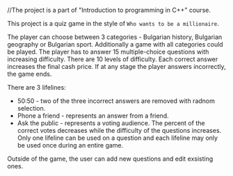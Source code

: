 //The project is a part of "Introduction to programming in C++" course. 

This project is a quiz game in the style of `Who wants to be a millionaire`.

The player can choose between 3 categories - Bulgarian history, Bulgarian geography or Bulgarian sport. Additionally a game with all categories could be played.
The player has to answer 15 multiple-choice questions with increasing difficulty. There are 10 levels of difficulty. Each correct answer increases the final cash price. If at any stage the player answers incorrectly, the game ends.

There are 3 lifelines:
- 50:50 - two of the three incorrect answers are removed with radnom selection.
- Phone a friend - represents an answer from a friend. 
- Ask the public - represents a voting audience. The percent of the correct votes decreases while the difficulty of the questions increases.
Only one lifeline can be used on a question and each lifeline may only be used once during an entire game.

Outside of the game, the user can add new questions and edit exsisting ones.
